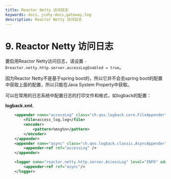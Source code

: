 ```yaml
---
title: Reactor Netty 访问日志
keywords: docs，jcohy-docs,gateway,log
description: Reactor Netty 访问日志
---
```


# 9. Reactor Netty 访问日志

要启用Reactor Netty访问日志，请设置 `-Dreactor.netty.http.server.accessLogEnabled = true`。 

 因为Reactor Netty不是基于spring boot的，所以它并不会去spring boot的配置中获取上面的配置，所以只能在Java System Property中获取。 

 可以在常用的日志系统中配置日志的打印文件和格式，如logback的配置： 

**logback.xml.** 

```xml
    <appender name="accessLog" class="ch.qos.logback.core.FileAppender">
        <file>access_log.log</file>
        <encoder>
            <pattern>%msg%n</pattern>
        </encoder>
    </appender>
    <appender name="async" class="ch.qos.logback.classic.AsyncAppender">
        <appender-ref ref="accessLog" />
    </appender>

    <logger name="reactor.netty.http.server.AccessLog" level="INFO" additivity="false">
        <appender-ref ref="async"/>
    </logger>
```

